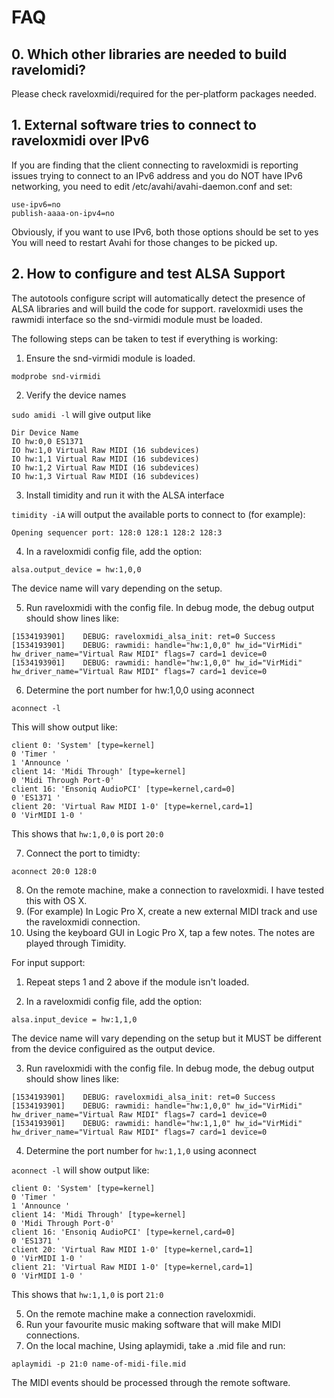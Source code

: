 # FAQ

## 0. Which other libraries are needed to build ravelomidi?

Please check raveloxmidi/required for the per-platform packages needed.

## 1. External software tries to connect to raveloxmidi over IPv6

If you are finding that the client connecting to raveloxmidi is reporting issues trying to connect to an IPv6 address and you do NOT have IPv6 networking, you need to edit /etc/avahi/avahi-daemon.conf and set:
```
use-ipv6=no
publish-aaaa-on-ipv4=no
```
Obviously, if you want to use IPv6, both those options should be set to yes
You will need to restart Avahi for those changes to be picked up.

## 2. How to configure and test ALSA Support

The autotools configure script will automatically detect the presence of ALSA libraries and will build the code for support.
raveloxmidi uses the rawmidi interface so the snd-virmidi module must be loaded.

The following steps can be taken to test if everything is working:

1. Ensure the snd-virmidi module is loaded.

```modprobe snd-virmidi```

2. Verify the device names

```sudo amidi -l``` will give output like 
```
Dir Device Name
IO hw:0,0 ES1371
IO hw:1,0 Virtual Raw MIDI (16 subdevices)
IO hw:1,1 Virtual Raw MIDI (16 subdevices)
IO hw:1,2 Virtual Raw MIDI (16 subdevices)
IO hw:1,3 Virtual Raw MIDI (16 subdevices)
```

3. Install timidity and run it with the ALSA interface

```timidity -iA``` will output the available ports to connect to (for example):

```
Opening sequencer port: 128:0 128:1 128:2 128:3
```

4. In a raveloxmidi config file, add the option:

```alsa.output_device = hw:1,0,0```

The device name will vary depending on the setup.

5. Run raveloxmidi with the config file. In debug mode, the debug output should show lines like:

```
[1534193901]	DEBUG: raveloxmidi_alsa_init: ret=0 Success
[1534193901]	DEBUG: rawmidi: handle="hw:1,0,0" hw_id="VirMidi" hw_driver_name="Virtual Raw MIDI" flags=7 card=1 device=0
[1534193901]	DEBUG: rawmidi: handle="hw:1,0,0" hw_id="VirMidi" hw_driver_name="Virtual Raw MIDI" flags=7 card=1 device=0
```
6. Determine the port number for hw:1,0,0 using aconnect

```aconnect -l```

This will show output like:
```
client 0: 'System' [type=kernel]
0 'Timer '
1 'Announce '
client 14: 'Midi Through' [type=kernel]
0 'Midi Through Port-0'
client 16: 'Ensoniq AudioPCI' [type=kernel,card=0]
0 'ES1371 '
client 20: 'Virtual Raw MIDI 1-0' [type=kernel,card=1]
0 'VirMIDI 1-0 '
```

This shows that ```hw:1,0,0``` is port ```20:0```

7. Connect the port to timidty:

```aconnect 20:0 128:0```

8. On the remote machine, make a connection to raveloxmidi. I have tested this with OS X.
9. (For example) In Logic Pro X, create a new external MIDI track and use the raveloxmidi connection.
10. Using the keyboard GUI in Logic Pro X, tap a few notes. The notes are played through Timidity.


For input support:

1. Repeat steps 1 and 2 above if the module isn't loaded.

2. In a raveloxmidi config file, add the option:

```alsa.input_device = hw:1,1,0```

The device name will vary depending on the setup but it MUST be different from the device configuired as the output device.

3. Run raveloxmidi with the config file. In debug mode, the debug output should show lines like:
```
[1534193901]    DEBUG: raveloxmidi_alsa_init: ret=0 Success 
[1534193901]    DEBUG: rawmidi: handle="hw:1,0,0" hw_id="VirMidi" hw_driver_name="Virtual Raw MIDI" flags=7 card=1 device=0
[1534193901]    DEBUG: rawmidi: handle="hw:1,1,0" hw_id="VirMidi" hw_driver_name="Virtual Raw MIDI" flags=7 card=1 device=0
```
4. Determine the port number for ```hw:1,1,0``` using aconnect

```aconnect -l``` will show output like:
```
client 0: 'System' [type=kernel]
0 'Timer '
1 'Announce '
client 14: 'Midi Through' [type=kernel]
0 'Midi Through Port-0' 
client 16: 'Ensoniq AudioPCI' [type=kernel,card=0]
0 'ES1371 '
client 20: 'Virtual Raw MIDI 1-0' [type=kernel,card=1]
0 'VirMIDI 1-0 '
client 21: 'Virtual Raw MIDI 1-0' [type=kernel,card=1]
0 'VirMIDI 1-0 '
```
This shows that ```hw:1,1,0``` is port ```21:0```

5. On the remote machine make a connection raveloxmidi.
6. Run your favourite music making software that will make MIDI connections.
7. On the local machine, Using aplaymidi, take a .mid file and run:

```aplaymidi -p 21:0 name-of-midi-file.mid```

The MIDI events should be processed through the remote software.
